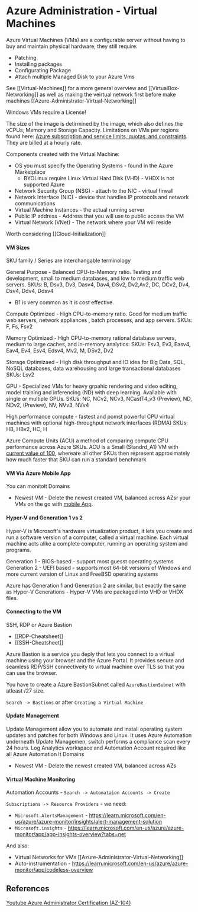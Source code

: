 # Azure Administration - Virtual Machines

Azure Virtual Machines (VMs) are a configurable server without having to buy and maintain physical hardware, they still require:
- Patching
- Installing packages
- Configurating Package
- Attach multiple Managed Disk to your Azure Vms

See [[Virtual-Machines]] for a more general overview and [[VirtualBox-Networking]] as well as making the veirtual network first before make machines [[Azure-Administrator-Virtual-Networking]]

Windows VMs require a License!

The size of the image is detirmined by the image, which also defines the vCPUs, Memory and Storage Capacity. Limitations on VMs per regions found here: [Azure subscription and service limits, quotas, and constraints](https://learn.microsoft.com/en-us/azure/azure-resource-manager/management/azure-subscription-service-limits). They are billed at a hourly rate.

Components created with the Virtual Machine:
- OS you must specify the Operating Systems - found in the Azure Marketplace
	- BYOLinux require Linux Virtual Hard Disk (VHD)  - VHDX is not supported Azure
- Network Security Group (NSG) - attach to the NIC - virtual firwall
- Network Interface (NIC) - device that handles IP protocols and network communications
- Virtual Machine Instances -  the actual running server
- Public IP address - Address that you will use to public access the VM
- Virtual Network (VNet) - The network where your VM will reside

Worth considering [[Cloud-Initialization]]


#### VM Sizes

SKU family / Series are interchangable terminology

General Purpose - Balanced CPU-to-Memory ratio. Testing and development, small to medium databases, and low to medium traffic web servers.
SKUs: B, Dsv3, Dv3, Dasv4, Dav4, DSv2, Dv2,Av2, DC, DCv2, Dv4, Dsv4, Ddv4, Ddsv4
- B1 is very common as it is cost effective.

Compute Optimized - High CPU-to-memory ratio. Good for medium traffic web servers, network appliances , batch processes, and app servers. 
SKUs: F, Fs, Fsv2

Memory Optimized - High CPU-to-memory rational database servers, medium to large caches, and in-memory analytics:
SKUs: Esv3, Ev3, Easv4, Eav4, Ev4, Esv4, Edsv4, Mv2, M, DSv2, Dv2

Storage Optimizaed - High disk throughput and IO idea for Big Data, SQL, NoSQL databases, data warehousing and large transactional databases
SKUs: Lsv2

GPU - Specialized VMs for heavy grpahic rendering and video editing, model training and inferencing (ND) with deep learning. Available with single or multiple GPUs.
SKUs: NC, NCv2, NCv3, NCastT4_v3 (Preview), ND, NDv2, (Preview), NV, NVv3, NVv4

High performance compute - fastest and pomst powerful CPU virtual machines with optional high-throughput network interfaces (RDMA)
SKUs: HB, HBv2, HC, H

Azure Compute Units (ACU) a method of comparing compute CPU performance across Azure SKUs. ACU is a Small (Standrd_A1) VM with [current value of 100](https://learn.microsoft.com/en-us/azure/virtual-machines/acu), whereare all other SKUs then represent approximately how much faster that SKU can run a standard benchmark

#### VM Via Azure Mobile App

You can monitolt Domains
- Newest VM - Delete the newest created VM, balanced across AZsr your VMs on the go with [mobile App](https://azure.microsoft.com/en-gb/products/app-service/mobile/). 

#### Hyper-V and Generation 1 vs 2

Hyper-V is Microsoft's hardware virtualization product, it lets you create and run a software version of a computer, called a virtual machine. Each virtual machine acts alike a complete computer, running an operating system and programs.

Generation 1 - BIOS-based - support most guesst operating systems
Generation 2 -  UEFI based - supports most 64-bit versions of Windows and more current version of Linux and FreeBSD operating systems

Azure has Generation 1 and Generation 2 are similar, but exactly the same as Hyper-V Generations - Hyper-V VMs are packaged into VHD or VHDX files.

#### Connecting to the VM

SSH, RDP or Azure Bastion
- [[RDP-Cheatsheet]]
- [[SSH-Cheatsheet]]

Azure Bastion is a service you deply that lets you connect to a virtual machine using your browser and the Azure Portal. It provides secure and seamless RDP/SSH connectiveity to virtual machine over TLS so that you can use the browser.

You have to create a Azure BastionSubnet called `AzureBastionSubnet` with atleast /27 size.

`Search -> Bastions` or after `Creating a Virtual Machine`


#### Update Management

Update Management allow you to automate and install operating system updates and patches for both Windows and Linux. It uses Azure Automation underneath Update Managemen, switch performs a compliance scan every 24 hours. Log Analytics workspace and Automation Account required like all Azure Automation
lt Domains
- Newest VM - Delete the newest created VM, balanced across AZs
#### Virtual Machine Monitoring

Automation Accounts - `Search -> Automataion Accounts -> Create`

`Subscriptions -> Resource Providers` - we need:

- `Microsoft.AlertsManagement` - https://learn.microsoft.com/en-us/azure/azure-monitor/insights/alert-management-solution
- `Microsoft.insights`  - https://learn.microsoft.com/en-us/azure/azure-monitor/app/app-insights-overview?tabs=net

And also:
- Virtual Networks for VMs [[Azure-Administrator-Virtual-Networking]]
- Auto-instrumentation - https://learn.microsoft.com/en-us/azure/azure-monitor/app/codeless-overview




## References

[Youtube Azure Administrator Certification (AZ-104)](https://www.youtube.com/watch?v=10PbGbTUSAg&t=14542s)
